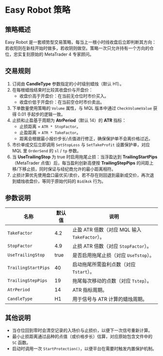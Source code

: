 # Easy Robot 策略

## 策略概述
Easy Robot 是一套顺势型交易策略，每当上一根小时线收盘后立即判断其方向：若收阳则在新柱开始时做多，若收阴则做空。策略一次只允许持有一个方向的仓位，忠实复刻原始的 MetaTrader 4 专家顾问。

## 交易规则
1. 订阅由 **CandleType** 参数指定的小时级别蜡烛（默认 H1）。
2. 在每根蜡烛结束时比较其收盘价与开盘价：
   - 收盘价高于开盘价：在当前无仓位时市价买入。
   - 收盘价低于开盘价：在当前空仓时市价卖出。
3. 下单数量使用策略的 `Volume` 属性，与 MQL 版本中通过 `CheckVolumeValue` 获得 0.01 手起步的逻辑一致。
4. 止损和止盈基于周期为 **AtrPeriod**（默认 14）的 **ATR** 指标：
   - 止损距离 = `ATR * StopFactor`。
   - 止盈距离 = `ATR * TakeFactor`。
   - 距离会根据最小报价步长/点值进行修正，确保保护单不会离价格过近。
5. 市价单成交后立即调用 `SetStopLoss` 与 `SetTakeProfit` 设置保护单，对应 MQL 里 `OrderSend` 的 `sl` / `tp` 参数。
6. 当 **UseTrailingStop** 为 true 时启用拖尾止损：当浮盈达到 **TrailingStartPips**（MetaTrader 点值）后，每当盈利创新高便按 **TrailingStepPips** 的间距上移/下移止损，同时保证与经纪商允许的最小距离相符。
7. 止损计算优先使用盘口最优买/卖价，若不存在则回退到最新成交价，再次退到蜡烛收盘价，等同于原始代码的 `Bid`/`Ask` 行为。

## 参数说明
| 名称 | 默认值 | 说明 |
|------|--------|------|
| `TakeFactor` | 4.2 | 止盈 ATR 倍数（对应 MQL 输入 `TakeFactor`）。|
| `StopFactor` | 4.9 | 止损 ATR 倍数（对应 `StopFactor`）。|
| `UseTrailingStop` | true | 是否启用拖尾止损（对应 `UseTstop`）。|
| `TrailingStartPips` | 40 | 启动拖尾所需盈利点数（对应 `Tstart`）。|
| `TrailingStepPips` | 19 | 拖尾每次移动的点数（对应 `Tstep`）。|
| `AtrPeriod` | 14 | ATR 指标周期。|
| `CandleType` | H1 | 用于信号与 ATR 计算的蜡烛周期。|

## 其他说明
- 当仓位回到零时会清空记录的入场价与止损价，以便下一次信号重新计算。
- 最小止损距离通过品种的点值（或价格步长）估算，对应原始包含文件中的 `SC` 函数。
- 启动时调用一次 `StartProtection()`，以便平台在需要时触发内置保护机制。
